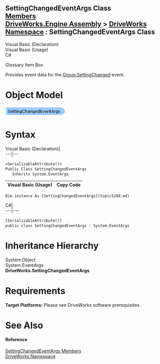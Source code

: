 SettingChangedEventArgs Class   
[Members](topic5289.md)   
[DriveWorks.Engine Assembly](topic2156.md) > [DriveWorks Namespace](topic2159.md) : SettingChangedEventArgs Class  
---  
  
Visual Basic (Declaration)    
Visual Basic (Usage)    
C# 

Glossary Item Box

Provides event data for the [Group.SettingChanged](topic3021.md) event. 

# Object Model

![](dotnetdiagramimages/image264.png)

# Syntax

Visual Basic (Declaration)|   
---|---  
      
    
    <SerializableAttribute()>
    Public Class SettingChangedEventArgs 
       Inherits System.EventArgs  
  
Visual Basic (Usage)| Copy Code  
---|---  
      
    
    Dim instance As [SettingChangedEventArgs](topic5288.md)  
  
C#|   
---|---  
      
    
    [SerializableAttribute()]
    public class SettingChangedEventArgs : System.EventArgs   
  
# Inheritance Hierarchy

System.Object  
System.EventArgs  
**DriveWorks.SettingChangedEventArgs**  


# Requirements

**Target Platforms:** Please see DriveWorks software prerequisites.

# See Also

#### Reference

[SettingChangedEventArgs Members](topic5289.md)   
[DriveWorks Namespace](topic2159.md)


